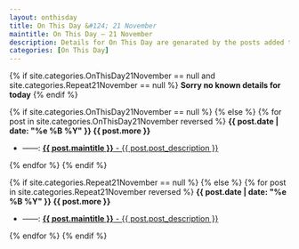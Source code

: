 ```yaml
---
layout: onthisday
title: On This Day &#124; 21 November
maintitle: On This Day — 21 November
description: Details for On This Day are genarated by the posts added to the website so the content is subject to changes/updates over time.
categories: [On This Day]
---
```


{% if site.categories.OnThisDay21November == null and site.categories.Repeat21November == null %}
<strong>Sorry no known details for today</strong>
{% endif %}

{% if site.categories.OnThisDay21November == null %}
{% else %}
{% for post in site.categories.OnThisDay21November reversed %}
<strong>{{ post.date | date: "%e %B %Y" }} {{ post.more }}</strong>
<ul>
<li> ——: <a href="{{ post.url }}"><strong>{{ post.maintitle }}</strong> - {{ post.post_description }}</a></li>
</ul>
{% endfor %}
{% endif %}

{% if site.categories.Repeat21November == null %}
{% else %}
{% for post in site.categories.Repeat21November reversed %}
<strong>{{ post.date | date: "%e %B %Y" }} {{ post.more }}</strong>
<ul>
<li> ——: <a href="{{ post.url }}"><strong>{{ post.maintitle }}</strong> - {{ post.post_description }}</a></li>
</ul>
{% endfor %}
{% endif %}
